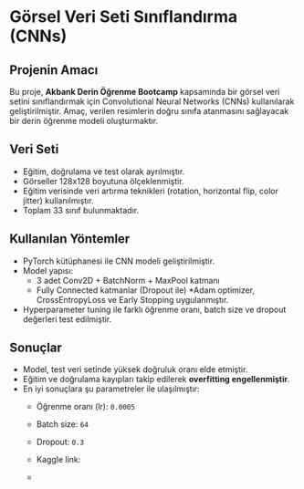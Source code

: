 # Görsel Veri Seti Sınıflandırma (CNNs)

##  Projenin Amacı
Bu proje, **Akbank Derin Öğrenme Bootcamp** kapsamında bir görsel veri setini sınıflandırmak için Convolutional Neural Networks (CNNs) kullanılarak geliştirilmiştir. Amaç, verilen resimlerin doğru sınıfa atanmasını sağlayacak bir derin öğrenme modeli oluşturmaktır.

##  Veri Seti
- Eğitim, doğrulama ve test olarak ayrılmıştır.  
- Görseller 128x128 boyutuna ölçeklenmiştir.  
- Eğitim verisinde veri artırma teknikleri (rotation, horizontal flip, color jitter) kullanılmıştır.  
- Toplam 33 sınıf bulunmaktadır.  

##  Kullanılan Yöntemler
- PyTorch kütüphanesi ile CNN modeli geliştirilmiştir.  
- Model yapısı:
  - 3 adet Conv2D + BatchNorm + MaxPool katmanı
  - Fully Connected katmanlar (Dropout ile)
  *Adam optimizer, CrossEntropyLoss ve Early Stopping uygulanmıştır.  
- Hyperparameter tuning ile farklı öğrenme oranı, batch size ve dropout değerleri test edilmiştir.  

##  Sonuçlar
- Model, test veri setinde yüksek doğruluk oranı elde etmiştir.  
- Eğitim ve doğrulama kayıpları takip edilerek **overfitting engellenmiştir**.  
- En iyi sonuçlara şu parametreler ile ulaşılmıştır:
  - Öğrenme oranı (lr): `0.0005`  
  - Batch size: `64`  
  - Dropout: `0.3`
 
  - Kaggle link:
  - 
